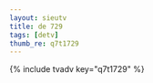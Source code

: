 ```yaml
--- 
layout: sieutv
title: de 729
tags: [detv]
thumb_re: q7t1729
---
```

{% include tvadv key="q7t1729" %} 
